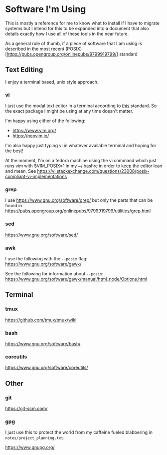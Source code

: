 # Software I'm Using

This is mostly a reference for me to know what to install if I have to migrate
systems but I intend for this to be expanded into a document that also details
exactly how I use all of these tools in the near future.

As a general rule of thumb, if a piece of software that I am using is described
in the most recent (POSIX)[https://pubs.opengroup.org/onlinepubs/9799919799/] 
standard

## Text Editing

I enjoy a terminal based, unix style approach.

### vi

I just use the modal text editor in a terminal according to 
[this](https://pubs.opengroup.org/onlinepubs/9799919799/utilities/vi.html)
standard. 
So the exact package I might be using at any time doesn't matter. 

I'm happy using either of the following:
- https://www.vim.org/
- https://neovim.io/

I'm also happy just typing vi in whatever available terminal and hoping for the best!

At the moment, I'm on a fedora machine using the vi command which just runs vim 
with $VIM_POSIX=1 in my ~/.bashrc in order to keep the editor lean and mean. 
See https://vi.stackexchange.com/questions/23008/posix-compliant-vi-implementations

### grep

I use
https://www.gnu.org/software/grep/
but only the parts that can be found in
https://pubs.opengroup.org/onlinepubs/9799919799/utilities/grep.html

### sed

https://www.gnu.org/software/sed/

### awk

I use the following with the `--posix` flag: 
https://www.gnu.org/software/gawk/

See the following for information about `--posix`:
https://www.gnu.org/software/gawk/manual/html_node/Options.html

## Terminal

### tmux

https://github.com/tmux/tmux/wiki

### bash

https://www.gnu.org/software/bash/

### coreutils

https://www.gnu.org/software/coreutils/

## Other

### git

https://git-scm.com/

### gpg

I just use this to protect the world from my caffeine fueled blabbering 
in `notes/project_planning.txt`.

https://www.gnupg.org/
